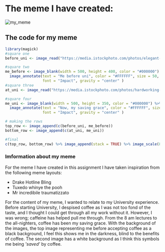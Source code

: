# The meme I have created:

![my_meme](https://user-images.githubusercontent.com/101959745/159187091-6e547123-ea1d-4aea-8d0b-5218aeb78e5e.png)

## The code for my meme
```r
library(magick)
#square one
before_uni <- image_read("https://media.istockphoto.com/photos/elegant-man-in-beige-suit-hat-and-eyeglasses-refusing-coffee-from-picture-id1204237201?k=20&m=1204237201&s=612x612&w=0&h=feJOnYUtbptnyJrtYhvGzbG6__RjG4hZd7wzRGne5hA=")%>% image_scale(500)

#square two
me_before <- image_blank(width = 500, height = 400, color = "#000000") %>% 
  image_annotate(text = "Me before uni", color = "#FFFFFF", size = 50,
                 font = "Impact", gravity = "center" )
#square three
at_uni <- image_read("https://media.istockphoto.com/photos/hardworking-business-man-drinks-too-much-coffee-picture-id513582516?k=20&m=513582516&s=612x612&w=0&h=5A28SC635yPgeUm609m7LCQJUiW1GGAGfxDC7Bc22IQ=") %>% image_scale(500)

#square four
me_uni <- image_blank(width = 500, height = 350, color = "#000000") %>%
  image_annotate(text = "Now, my saving grace", color = "#FFFFFF", size = 50,
                 font = "Impact", gravity = "center" )

# making the rows
top_row <- image_append(c(before_uni, me_before))
bottom_row <- image_append(c(at_uni, me_uni))

#final
c(top_row, bottom_row) %>% image_append(stack = TRUE) %>% image_scale(800)

```
### Imformation about my meme
For the meme I have created in this assignment I have taken inspiration from the following meme layouts:
* Drake Hotline Bling
* Tuxedo whinye the pooh
* Mr incredibile traumatizzato

For the content of my meme, I wanted to relate to my University experience. Before starting University, I despised coffee as I was not too fond of the taste, and I thought I could get through all my work without it. However, I was wrong; caffeine has helped pull me through. From the 8 am lectures to the all-nighters, coffee has been my saving grace. With the background of the images, the top image representing me before accepting coffee as a black background, I feel this shows me in the darkness, blind to the benefits of coffee. The second image has a white background as I think this symbols me being *'saved'* by coffee. 
